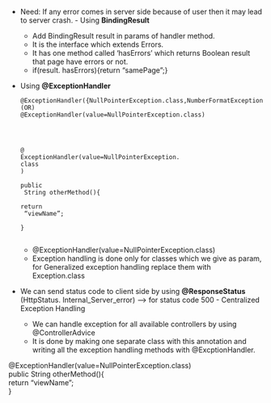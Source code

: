 - Need: If any error comes in server side because of user then it may lead to server crash. - Using **BindingResult**
    
    - Add BindingResult result in params of handler method.
    - It is the interface which extends Errors.
    - It has one method called ‘hasErrors’ which returns Boolean result that page have errors or not.
    - if(result. hasErrors){return “samePage”;}
      
    
- Using **@ExceptionHandler**
    
    ```
    @ExceptionHandler({NullPointerException.class,NumberFormatException.class}) (OR)
    @ExceptionHandler(value=NullPointerException.class)
    
    
    
    
    @
    ExceptionHandler(value=NullPointerException.
    class
    )
    
    public
     String otherMethod(){
    
    return
     “viewName”;
    
    }
    
    
    ```
    
    - @ExceptionHandler(value=NullPointerException.class)
    - Exception handling is done only for classes which we give as param, for Generalized exception handling replace them with Exception.class
      
    
- We can send status code to client side by using **@ResponseStatus** (HttpStatus. Internal_Server_error) --> for status code 500 - Centralized Exception Handling
    
    - We can handle exception for all available controllers by using @ControllerAdvice
    - It is done by making one separate class with this annotation and writing all the exception handling methods with @ExcptionHandler.
   

@ExceptionHandler(value=NullPointerException.class)  
public String otherMethod(){  
return “viewName”;  
}
